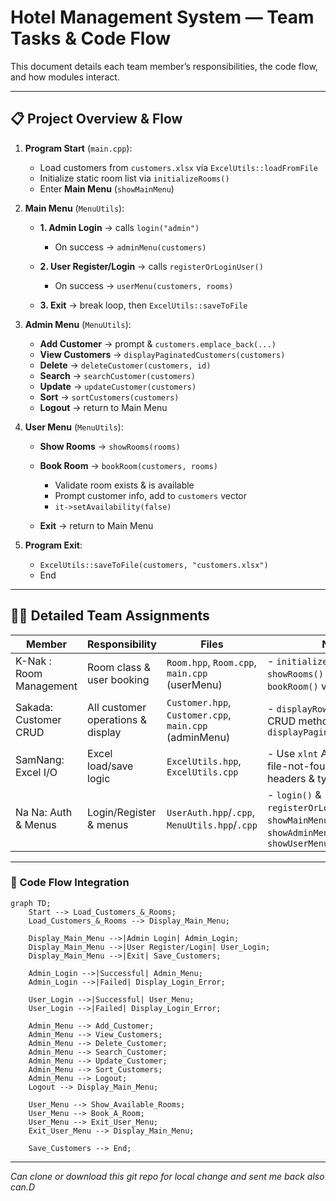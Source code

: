 # Hotel Management System — Team Tasks & Code Flow

This document details each team member’s responsibilities, the code flow, and how modules interact.

---

## 📋 Project Overview & Flow

1. **Program Start** (`main.cpp`):

   - Load customers from `customers.xlsx` via `ExcelUtils::loadFromFile`
   - Initialize static room list via `initializeRooms()`
   - Enter **Main Menu** (`showMainMenu`)

2. **Main Menu** (`MenuUtils`):

   - **1. Admin Login** → calls `login("admin")`

     - On success → `adminMenu(customers)`

   - **2. User Register/Login** → calls `registerOrLoginUser()`

     - On success → `userMenu(customers, rooms)`

   - **3. Exit** → break loop, then `ExcelUtils::saveToFile`

3. **Admin Menu** (`MenuUtils`):

   - **Add Customer** → prompt & `customers.emplace_back(...)`
   - **View Customers** → `displayPaginatedCustomers(customers)`
   - **Delete** → `deleteCustomer(customers, id)`
   - **Search** → `searchCustomer(customers)`
   - **Update** → `updateCustomer(customers)`
   - **Sort** → `sortCustomers(customers)`
   - **Logout** → return to Main Menu

4. **User Menu** (`MenuUtils`):

   - **Show Rooms** → `showRooms(rooms)`
   - **Book Room** → `bookRoom(customers, rooms)`

     - Validate room exists & is available
     - Prompt customer info, add to `customers` vector
     - `it->setAvailability(false)`

   - **Exit** → return to Main Menu

5. **Program Exit**:

   - `ExcelUtils::saveToFile(customers, "customers.xlsx")`
   - End

---

## 👨‍💻 Detailed Team Assignments

| Member                  | Responsibility                    | Files                                                  | Notes                                                                                         |
| ----------------------- | --------------------------------- | ------------------------------------------------------ | --------------------------------------------------------------------------------------------- |
| K-Nak : Room Management | Room class & user booking         | `Room.hpp`, `Room.cpp`, `main.cpp` (userMenu)          | - `initializeRooms()` - `showRooms()` formatting - `bookRoom()` validation                    |
| Sakada: Customer CRUD   | All customer operations & display | `Customer.hpp`, `Customer.cpp`, `main.cpp` (adminMenu) | - `displayRow()` formatting - CRUD methods - `displayPaginatedCustomers()`                    |
| SamNang: Excel I/O      | Excel load/save logic             | `ExcelUtils.hpp`, `ExcelUtils.cpp`                     | - Use `xlnt` API - Handle file-not-found - Column headers & typing                            |
| Na Na: Auth & Menus     | Login/Register & menus            | `UserAuth.hpp`/`.cpp`, `MenuUtils.hpp`/`.cpp`          | - `login()` & `registerOrLoginUser()` - `showMainMenu()`, `showAdminMenu()`, `showUserMenu()` |

---

### 🔄 Code Flow Integration

```mermaid
graph TD;
    Start --> Load_Customers_&_Rooms;
    Load_Customers_&_Rooms --> Display_Main_Menu;

    Display_Main_Menu -->|Admin Login| Admin_Login;
    Display_Main_Menu -->|User Register/Login| User_Login;
    Display_Main_Menu -->|Exit| Save_Customers;

    Admin_Login -->|Successful| Admin_Menu;
    Admin_Login -->|Failed| Display_Login_Error;

    User_Login -->|Successful| User_Menu;
    User_Login -->|Failed| Display_Login_Error;

    Admin_Menu --> Add_Customer;
    Admin_Menu --> View_Customers;
    Admin_Menu --> Delete_Customer;
    Admin_Menu --> Search_Customer;
    Admin_Menu --> Update_Customer;
    Admin_Menu --> Sort_Customers;
    Admin_Menu --> Logout;
    Logout --> Display_Main_Menu;

    User_Menu --> Show_Available_Rooms;
    User_Menu --> Book_A_Room;
    User_Menu --> Exit_User_Menu;
    Exit_User_Menu --> Display_Main_Menu;

    Save_Customers --> End;
```

---

_Can clone or download this git repo for local change and sent me back also can.D_
